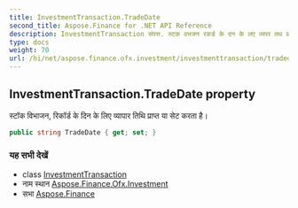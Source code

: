 ```yaml
---
title: InvestmentTransaction.TradeDate
second_title: Aspose.Finance for .NET API Reference
description: InvestmentTransaction संपत्त. स्टक वभजन रकर्ड के दन के लए व्यपर तथ प्रप्त य सेट करत है
type: docs
weight: 70
url: /hi/net/aspose.finance.ofx.investment/investmenttransaction/tradedate/
---
```

## InvestmentTransaction.TradeDate property

स्टॉक विभाजन, रिकॉर्ड के दिन के लिए व्यापार तिथि प्राप्त या सेट करता है।

```csharp
public string TradeDate { get; set; }
```

### यह सभी देखें

* class [InvestmentTransaction](../)
* नाम स्थान [Aspose.Finance.Ofx.Investment](../../investmenttransaction/)
* सभा [Aspose.Finance](../../../)


